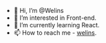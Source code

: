- 👋 Hi, I’m @Welins
- 👀 I’m interested in Front-end.
- 🌱 I’m currently learning React.
- 📫 How to reach me - [welins](https://t.me/welins).

<!---
Welins/Welins is a ✨ special ✨ repository because its `README.md` (this file) appears on your GitHub profile.
You can click the Preview link to take a look at your changes.
--->
